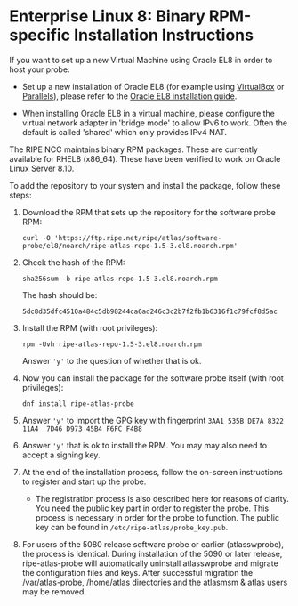 # Enterprise Linux 8: Binary RPM-specific Installation Instructions

If you want to set up a new Virtual Machine using Oracle EL8 in order to host your probe:

* Set up a new installation of Oracle EL8 (for example using [VirtualBox](https://www.virtualbox.org/) or [Parallels](https://www.parallels.com/)), please refer to the [Oracle EL8 installation guide](https://docs.oracle.com/en/operating-systems/oracle-linux/8/).

* When installing Oracle EL8 in a virtual machine, please configure the virtual network adapter in 'bridge mode' to allow IPv6 to work. Often the default is called 'shared' which only provides IPv4 NAT.

The RIPE NCC maintains binary RPM packages. These are currently available for RHEL8
(x86_64). These have been verified to work on Oracle Linux Server 8.10.

To add the repository to your system and install the package, follow these steps:

1. Download the RPM that sets up the repository for the software probe RPM:

    ```
    curl -O 'https://ftp.ripe.net/ripe/atlas/software-probe/el8/noarch/ripe-atlas-repo-1.5-3.el8.noarch.rpm'
    ```

2. Check the hash of the RPM:

    ```
    sha256sum -b ripe-atlas-repo-1.5-3.el8.noarch.rpm
    ```

    The hash should be:

    ```
    5dc8d35dfc4510a484c5db98244ca6ad246c3c2b7f2fb1b6316f1c79fcf8d5ac
    ```

3. Install the RPM (with root privileges):

    ```
    rpm -Uvh ripe-atlas-repo-1.5-3.el8.noarch.rpm
    ```

    Answer `'y'` to the question of whether that is ok.


4. Now you can install the package for the software probe itself (with root privileges):

    ```
    dnf install ripe-atlas-probe
    ```

5. Answer `'y'` to import the GPG key with fingerprint `3AA1 535B DE7A 8322 11A4  7D46 D973 45B4 F6FC F4B8`

6. Answer `'y'` that is ok to install the RPM. You may may also need to accept a signing key.

7. At the end of the installation process, follow the on-screen instructions to register and start up the probe.

    * The registration process is also described here for reasons of clarity. You need the public key part in order to
   register the probe. This process is necessary in order for the probe to function. The public key can be found in
   `/etc/ripe-atlas/probe_key.pub`.

8. For users of the 5080 release software probe or earlier (atlasswprobe), the process is identical.
    During installation of the 5090 or later release, ripe-atlas-probe will automatically uninstall
    atlasswprobe and migrate the configuration files and keys. After successful migration the
    /var/atlas-probe, /home/atlas directories and the atlasmsm & atlas users may be removed.
